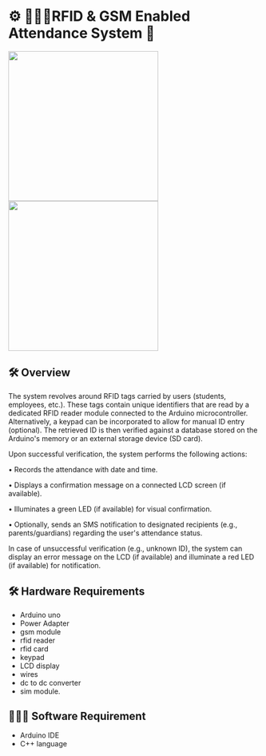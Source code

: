 # ⚙ 🙋🏻‍♂️RFID & GSM Enabled Attendance System 📜    
  <img src="https://github.com/vivekcrox/arduino_rfid_based_attendance_system/assets/133307528/aa9d49c0-1a8b-4fb8-bcb2-68bc8a115cdf" height="300">
  
  <img src="https://github.com/vivekcrox/arduino_rfid_based_attendance_system/assets/133307528/f14d927e-1356-457d-bbdc-db3986d84370" height="300">

## 🛠 Overview

The system revolves around RFID tags carried by users (students, employees, etc.). These
tags contain unique identifiers that are read by a dedicated RFID reader module connected to
the Arduino microcontroller. Alternatively, a keypad can be incorporated to allow for manual
ID entry (optional). The retrieved ID is then verified against a database stored on the
Arduino's memory or an external storage device (SD card).

Upon successful verification, the system performs the following actions:

• Records the attendance with date and time.

• Displays a confirmation message on a connected LCD screen (if available).

• Illuminates a green LED (if available) for visual confirmation.

• Optionally, sends an SMS notification to designated recipients (e.g.,
parents/guardians) regarding the user's attendance status.

In case of unsuccessful verification (e.g., unknown ID), the system can display an error
message on the LCD (if available) and illuminate a red LED (if available) for notification.


## 🛠 Hardware Requirements

- Arduino uno
- Power Adapter
- gsm module
- rfid reader
- rfid card
- keypad
- LCD display
- wires
- dc to dc converter
- sim module.

## 👩🏻‍💻 Software Requirement

- Arduino IDE
- C++ language
